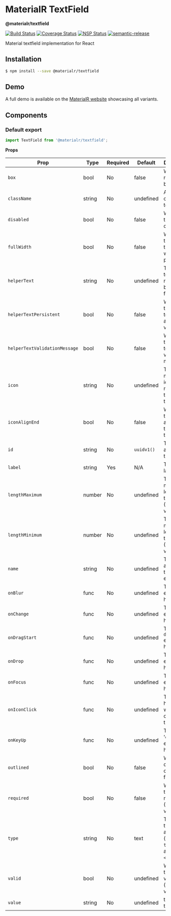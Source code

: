 # MaterialR TextField

**@materialr/textfield**

[![Build Status](https://travis-ci.org/materialr/textfield.svg?branch=master)](https://travis-ci.org/materialr/textfield)
[![Coverage Status](https://coveralls.io/repos/github/materialr/textfield/badge.svg?branch=master)](https://coveralls.io/github/materialr/textfield?branch=master)
[![NSP Status](https://nodesecurity.io/orgs/materialr/projects/781e1159-7da9-4317-87ca-bffa2b49d70b/badge)](https://nodesecurity.io/orgs/materialr/projects/781e1159-7da9-4317-87ca-bffa2b49d70b)
[![semantic-release](https://img.shields.io/badge/%20%20%F0%9F%93%A6%F0%9F%9A%80-semantic--release-e10079.svg)](https://github.com/semantic-release/semantic-release)

Material textfield implementation for React

## Installation

```sh
$ npm install --save @materialr/textfield
```

## Demo

A full demo is available on the
[MaterialR website](https://materialr.github.io/components/textfield) showcasing all variants.

## Components

### Default export

```js
import TextField from '@materialr/textfield';
```

**Props**

| Prop                          | Type            | Required | Default    | Description                                                    |
| ----------------------------- | --------------- | -------- | ---------- | -------------------------------------------------------------- |
| `box`                         | bool            | No       | false      | Whether to render a box outline                                |
| `className`                   | string          | No       | undefined  | Additional classNames to add                                   |
| `disabled`                    | bool            | No       | false      | Whether the input is disabled                                  |
| `fullWidth`                   | bool            | No       | false      | Whether the input is the full width of it's parent             |
| `helperText`                  | string          | No       | undefined  | The helper text to render beneath the field                    |
| `helperTextPersistent`        | bool            | No       | false      | Whether the helper text is always visible                      |
| `helperTextValidationMessage` | bool            | No       | false      | Whether the helper text is for a validation message            |
| `icon`                        | string          | No       | undefined  | The material icon to render to the start of the field          |
| `iconAlignEnd`                | bool            | No       | false      | Whether the icon is aligned to the end of the field            |
| `id`                          | string          | No       | `uuidv1()` | The id attribute of the field                                  |
| `label`                       | string          | Yes      | N/A        | The field's label                                              |
| `lengthMaximum`               | number          | No       | undefined  | The maximum length of the field (HTML5 validation)             |
| `lengthMinimum`               | number          | No       | undefined  | The minimum length of the field (HTML5 validation)             |
| `name`                        | string          | No       | undefined  | The name attribute of the input element                                       |
| `onBlur`                      | func            | No       | undefined  | The `blur` event handler                                       |
| `onChange`                    | func            | No       | undefined  | The `change` event handler                                     |
| `onDragStart`                 | func            | No       | undefined  | The `dragstart` event handler                                  |
| `onDrop`                      | func            | No       | undefined  | The `drop` event handler                                       |
| `onFocus`                     | func            | No       | undefined  | The `focus` event handler                                      |
| `onIconClick`                 | func            | No       | undefined  | The event handler when clicking on the `icon`                  |
| `onKeyUp`                     | func            | No       | undefined  | The 'onkeyup' event handler                                    |
| `outlined`                    | bool            | No       | false      | Whether to display the outline style field                     |
| `required`                    | bool            | No       | false      | Whether the field is required (HTML5 validation)               |
| `type`                        | string          | No       | text       | The field's type attribute (use `textarea` for a `<textarea>`) |
| `valid`                       | bool            | No       | undefined  | Whether the field is valid or not (manual validation)          |
| `value`                       | string          | No       | undefined  | the value of the field                                         |
